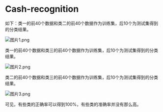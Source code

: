 # Cash-recognition

如下：类一的前40个数据和类二的前40个数据作为训练集，后10个为测试集得到的分类结果。

![图片1.png](https://i.loli.net/2019/10/30/vm3cg2TJn9UdYtX.png)


类一的前40个数据和类三的前40个数据作为训练集，后10个为测试集得到的分类结果。


![图片2.png](https://i.loli.net/2019/10/30/PdKg2wLuVcaGQpy.png)

类二的前40个数据和类三的前40个数据作为训练集，后10个为测试集得到的分类结果。

![图片3.png](https://i.loli.net/2019/10/30/gIosEVhM8YSGCfp.png)

可见，有些类的正确率可以得到100%，有些类的准确率并没有那么高。